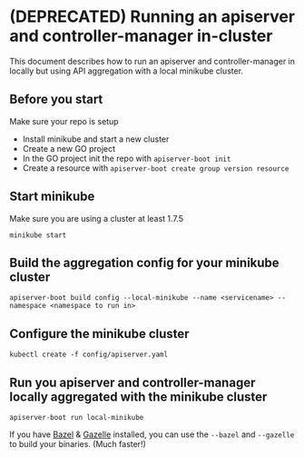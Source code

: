 # (DEPRECATED) Running an apiserver and controller-manager in-cluster

This document describes how to run an apiserver and controller-manager
in locally but using API aggregation with a local minikube cluster.

## Before you start 

Make sure your repo is setup

- Install minikube and start a new cluster
- Create a new GO project
- In the GO project init the repo with `apiserver-boot init`
- Create a resource with `apiserver-boot create group version resource`

## Start minikube

Make sure you are using a cluster at least 1.7.5

`minikube start`

## Build the aggregation config for your minikube cluster

`apiserver-boot build config --local-minikube --name <servicename> --namespace <namespace to run in>`

## Configure the minikube cluster

`kubectl create -f config/apiserver.yaml`

## Run you apiserver and controller-manager locally aggregated with the minikube cluster

`apiserver-boot run local-minikube`

If you have [Bazel](https://bazel.build/) & [Gazelle](https://github.com/bazelbuild/rules_go/tree/master/go/tools/gazelle)
installed, you can use the `--bazel` and `--gazelle` to build your binaries.  (Much faster!)
